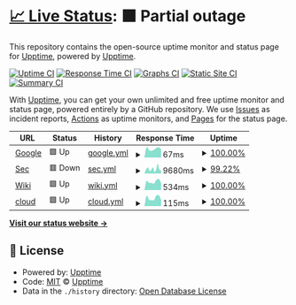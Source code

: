 # [📈 Live Status](https://demo.upptime.js.org): <!--live status--> **🟧 Partial outage**

This repository contains the open-source uptime monitor and status page for [Upptime](https://upptime.js.org), powered by [Upptime](https://github.com/upptime/upptime).

[![Uptime CI](https://github.com/ovrap3x/upptime/workflows/Uptime%20CI/badge.svg)](https://github.com/ovrap3x/upptime/actions?query=workflow%3A%22Uptime+CI%22)
[![Response Time CI](https://github.com/ovrap3x/upptime/workflows/Response%20Time%20CI/badge.svg)](https://github.com/ovrap3x/upptime/actions?query=workflow%3A%22Response+Time+CI%22)
[![Graphs CI](https://github.com/ovrap3x/upptime/workflows/Graphs%20CI/badge.svg)](https://github.com/ovrap3x/upptime/actions?query=workflow%3A%22Graphs+CI%22)
[![Static Site CI](https://github.com/ovrap3x/upptime/workflows/Static%20Site%20CI/badge.svg)](https://github.com/ovrap3x/upptime/actions?query=workflow%3A%22Static+Site+CI%22)
[![Summary CI](https://github.com/ovrap3x/upptime/workflows/Summary%20CI/badge.svg)](https://github.com/ovrap3x/upptime/actions?query=workflow%3A%22Summary+CI%22)

With [Upptime](https://upptime.js.org), you can get your own unlimited and free uptime monitor and status page, powered entirely by a GitHub repository. We use [Issues](https://github.com/upptime/upptime/issues) as incident reports, [Actions](https://github.com/ovrap3x/upptime/actions) as uptime monitors, and [Pages](https://demo.upptime.js.org) for the status page.

<!--start: status pages-->
<!-- This summary is generated by Upptime (https://github.com/upptime/upptime) -->
<!-- Do not edit this manually, your changes will be overwritten -->
<!-- prettier-ignore -->
| URL | Status | History | Response Time | Uptime |
| --- | ------ | ------- | ------------- | ------ |
| <img alt="" src="https://favicons.githubusercontent.com/www.google.com" height="13"> [Google](https://www.google.com) | 🟩 Up | [google.yml](https://github.com/OvrAp3x/upptime/commits/HEAD/history/google.yml) | <details><summary><img alt="Response time graph" src="./graphs/google/response-time-week.png" height="20"> 67ms</summary><br><a href="https://status.wehasinter.net/history/google"><img alt="Response time 95" src="https://img.shields.io/endpoint?url=https%3A%2F%2Fraw.githubusercontent.com%2FOvrAp3x%2Fupptime%2FHEAD%2Fapi%2Fgoogle%2Fresponse-time.json"></a><br><a href="https://status.wehasinter.net/history/google"><img alt="24-hour response time 71" src="https://img.shields.io/endpoint?url=https%3A%2F%2Fraw.githubusercontent.com%2FOvrAp3x%2Fupptime%2FHEAD%2Fapi%2Fgoogle%2Fresponse-time-day.json"></a><br><a href="https://status.wehasinter.net/history/google"><img alt="7-day response time 67" src="https://img.shields.io/endpoint?url=https%3A%2F%2Fraw.githubusercontent.com%2FOvrAp3x%2Fupptime%2FHEAD%2Fapi%2Fgoogle%2Fresponse-time-week.json"></a><br><a href="https://status.wehasinter.net/history/google"><img alt="30-day response time 84" src="https://img.shields.io/endpoint?url=https%3A%2F%2Fraw.githubusercontent.com%2FOvrAp3x%2Fupptime%2FHEAD%2Fapi%2Fgoogle%2Fresponse-time-month.json"></a><br><a href="https://status.wehasinter.net/history/google"><img alt="1-year response time 95" src="https://img.shields.io/endpoint?url=https%3A%2F%2Fraw.githubusercontent.com%2FOvrAp3x%2Fupptime%2FHEAD%2Fapi%2Fgoogle%2Fresponse-time-year.json"></a></details> | <details><summary><a href="https://status.wehasinter.net/history/google">100.00%</a></summary><a href="https://status.wehasinter.net/history/google"><img alt="All-time uptime 100.00%" src="https://img.shields.io/endpoint?url=https%3A%2F%2Fraw.githubusercontent.com%2FOvrAp3x%2Fupptime%2FHEAD%2Fapi%2Fgoogle%2Fuptime.json"></a><br><a href="https://status.wehasinter.net/history/google"><img alt="24-hour uptime 100.00%" src="https://img.shields.io/endpoint?url=https%3A%2F%2Fraw.githubusercontent.com%2FOvrAp3x%2Fupptime%2FHEAD%2Fapi%2Fgoogle%2Fuptime-day.json"></a><br><a href="https://status.wehasinter.net/history/google"><img alt="7-day uptime 100.00%" src="https://img.shields.io/endpoint?url=https%3A%2F%2Fraw.githubusercontent.com%2FOvrAp3x%2Fupptime%2FHEAD%2Fapi%2Fgoogle%2Fuptime-week.json"></a><br><a href="https://status.wehasinter.net/history/google"><img alt="30-day uptime 100.00%" src="https://img.shields.io/endpoint?url=https%3A%2F%2Fraw.githubusercontent.com%2FOvrAp3x%2Fupptime%2FHEAD%2Fapi%2Fgoogle%2Fuptime-month.json"></a><br><a href="https://status.wehasinter.net/history/google"><img alt="1-year uptime 100.00%" src="https://img.shields.io/endpoint?url=https%3A%2F%2Fraw.githubusercontent.com%2FOvrAp3x%2Fupptime%2FHEAD%2Fapi%2Fgoogle%2Fuptime-year.json"></a></details>
| <img alt="" src="https://favicons.githubusercontent.com/sec.wehasinter.net" height="13"> [Sec](https://sec.wehasinter.net) | 🟥 Down | [sec.yml](https://github.com/OvrAp3x/upptime/commits/HEAD/history/sec.yml) | <details><summary><img alt="Response time graph" src="./graphs/sec/response-time-week.png" height="20"> 9680ms</summary><br><a href="https://status.wehasinter.net/history/sec"><img alt="Response time 7808" src="https://img.shields.io/endpoint?url=https%3A%2F%2Fraw.githubusercontent.com%2FOvrAp3x%2Fupptime%2FHEAD%2Fapi%2Fsec%2Fresponse-time.json"></a><br><a href="https://status.wehasinter.net/history/sec"><img alt="24-hour response time 9728" src="https://img.shields.io/endpoint?url=https%3A%2F%2Fraw.githubusercontent.com%2FOvrAp3x%2Fupptime%2FHEAD%2Fapi%2Fsec%2Fresponse-time-day.json"></a><br><a href="https://status.wehasinter.net/history/sec"><img alt="7-day response time 9680" src="https://img.shields.io/endpoint?url=https%3A%2F%2Fraw.githubusercontent.com%2FOvrAp3x%2Fupptime%2FHEAD%2Fapi%2Fsec%2Fresponse-time-week.json"></a><br><a href="https://status.wehasinter.net/history/sec"><img alt="30-day response time 7124" src="https://img.shields.io/endpoint?url=https%3A%2F%2Fraw.githubusercontent.com%2FOvrAp3x%2Fupptime%2FHEAD%2Fapi%2Fsec%2Fresponse-time-month.json"></a><br><a href="https://status.wehasinter.net/history/sec"><img alt="1-year response time 7808" src="https://img.shields.io/endpoint?url=https%3A%2F%2Fraw.githubusercontent.com%2FOvrAp3x%2Fupptime%2FHEAD%2Fapi%2Fsec%2Fresponse-time-year.json"></a></details> | <details><summary><a href="https://status.wehasinter.net/history/sec">99.22%</a></summary><a href="https://status.wehasinter.net/history/sec"><img alt="All-time uptime 94.01%" src="https://img.shields.io/endpoint?url=https%3A%2F%2Fraw.githubusercontent.com%2FOvrAp3x%2Fupptime%2FHEAD%2Fapi%2Fsec%2Fuptime.json"></a><br><a href="https://status.wehasinter.net/history/sec"><img alt="24-hour uptime 100.00%" src="https://img.shields.io/endpoint?url=https%3A%2F%2Fraw.githubusercontent.com%2FOvrAp3x%2Fupptime%2FHEAD%2Fapi%2Fsec%2Fuptime-day.json"></a><br><a href="https://status.wehasinter.net/history/sec"><img alt="7-day uptime 99.22%" src="https://img.shields.io/endpoint?url=https%3A%2F%2Fraw.githubusercontent.com%2FOvrAp3x%2Fupptime%2FHEAD%2Fapi%2Fsec%2Fuptime-week.json"></a><br><a href="https://status.wehasinter.net/history/sec"><img alt="30-day uptime 99.06%" src="https://img.shields.io/endpoint?url=https%3A%2F%2Fraw.githubusercontent.com%2FOvrAp3x%2Fupptime%2FHEAD%2Fapi%2Fsec%2Fuptime-month.json"></a><br><a href="https://status.wehasinter.net/history/sec"><img alt="1-year uptime 94.01%" src="https://img.shields.io/endpoint?url=https%3A%2F%2Fraw.githubusercontent.com%2FOvrAp3x%2Fupptime%2FHEAD%2Fapi%2Fsec%2Fuptime-year.json"></a></details>
| <img alt="" src="https://favicons.githubusercontent.com/wiki.wehasinter.net" height="13"> [Wiki](https://wiki.wehasinter.net) | 🟩 Up | [wiki.yml](https://github.com/OvrAp3x/upptime/commits/HEAD/history/wiki.yml) | <details><summary><img alt="Response time graph" src="./graphs/wiki/response-time-week.png" height="20"> 534ms</summary><br><a href="https://status.wehasinter.net/history/wiki"><img alt="Response time 522" src="https://img.shields.io/endpoint?url=https%3A%2F%2Fraw.githubusercontent.com%2FOvrAp3x%2Fupptime%2FHEAD%2Fapi%2Fwiki%2Fresponse-time.json"></a><br><a href="https://status.wehasinter.net/history/wiki"><img alt="24-hour response time 704" src="https://img.shields.io/endpoint?url=https%3A%2F%2Fraw.githubusercontent.com%2FOvrAp3x%2Fupptime%2FHEAD%2Fapi%2Fwiki%2Fresponse-time-day.json"></a><br><a href="https://status.wehasinter.net/history/wiki"><img alt="7-day response time 534" src="https://img.shields.io/endpoint?url=https%3A%2F%2Fraw.githubusercontent.com%2FOvrAp3x%2Fupptime%2FHEAD%2Fapi%2Fwiki%2Fresponse-time-week.json"></a><br><a href="https://status.wehasinter.net/history/wiki"><img alt="30-day response time 513" src="https://img.shields.io/endpoint?url=https%3A%2F%2Fraw.githubusercontent.com%2FOvrAp3x%2Fupptime%2FHEAD%2Fapi%2Fwiki%2Fresponse-time-month.json"></a><br><a href="https://status.wehasinter.net/history/wiki"><img alt="1-year response time 522" src="https://img.shields.io/endpoint?url=https%3A%2F%2Fraw.githubusercontent.com%2FOvrAp3x%2Fupptime%2FHEAD%2Fapi%2Fwiki%2Fresponse-time-year.json"></a></details> | <details><summary><a href="https://status.wehasinter.net/history/wiki">100.00%</a></summary><a href="https://status.wehasinter.net/history/wiki"><img alt="All-time uptime 99.47%" src="https://img.shields.io/endpoint?url=https%3A%2F%2Fraw.githubusercontent.com%2FOvrAp3x%2Fupptime%2FHEAD%2Fapi%2Fwiki%2Fuptime.json"></a><br><a href="https://status.wehasinter.net/history/wiki"><img alt="24-hour uptime 100.00%" src="https://img.shields.io/endpoint?url=https%3A%2F%2Fraw.githubusercontent.com%2FOvrAp3x%2Fupptime%2FHEAD%2Fapi%2Fwiki%2Fuptime-day.json"></a><br><a href="https://status.wehasinter.net/history/wiki"><img alt="7-day uptime 100.00%" src="https://img.shields.io/endpoint?url=https%3A%2F%2Fraw.githubusercontent.com%2FOvrAp3x%2Fupptime%2FHEAD%2Fapi%2Fwiki%2Fuptime-week.json"></a><br><a href="https://status.wehasinter.net/history/wiki"><img alt="30-day uptime 100.00%" src="https://img.shields.io/endpoint?url=https%3A%2F%2Fraw.githubusercontent.com%2FOvrAp3x%2Fupptime%2FHEAD%2Fapi%2Fwiki%2Fuptime-month.json"></a><br><a href="https://status.wehasinter.net/history/wiki"><img alt="1-year uptime 99.47%" src="https://img.shields.io/endpoint?url=https%3A%2F%2Fraw.githubusercontent.com%2FOvrAp3x%2Fupptime%2FHEAD%2Fapi%2Fwiki%2Fuptime-year.json"></a></details>
| <img alt="" src="https://favicons.githubusercontent.com/null" height="13"> [cloud](5.196.67.228) | 🟩 Up | [cloud.yml](https://github.com/OvrAp3x/upptime/commits/HEAD/history/cloud.yml) | <details><summary><img alt="Response time graph" src="./graphs/cloud/response-time-week.png" height="20"> 115ms</summary><br><a href="https://status.wehasinter.net/history/cloud"><img alt="Response time 111" src="https://img.shields.io/endpoint?url=https%3A%2F%2Fraw.githubusercontent.com%2FOvrAp3x%2Fupptime%2FHEAD%2Fapi%2Fcloud%2Fresponse-time.json"></a><br><a href="https://status.wehasinter.net/history/cloud"><img alt="24-hour response time 154" src="https://img.shields.io/endpoint?url=https%3A%2F%2Fraw.githubusercontent.com%2FOvrAp3x%2Fupptime%2FHEAD%2Fapi%2Fcloud%2Fresponse-time-day.json"></a><br><a href="https://status.wehasinter.net/history/cloud"><img alt="7-day response time 115" src="https://img.shields.io/endpoint?url=https%3A%2F%2Fraw.githubusercontent.com%2FOvrAp3x%2Fupptime%2FHEAD%2Fapi%2Fcloud%2Fresponse-time-week.json"></a><br><a href="https://status.wehasinter.net/history/cloud"><img alt="30-day response time 114" src="https://img.shields.io/endpoint?url=https%3A%2F%2Fraw.githubusercontent.com%2FOvrAp3x%2Fupptime%2FHEAD%2Fapi%2Fcloud%2Fresponse-time-month.json"></a><br><a href="https://status.wehasinter.net/history/cloud"><img alt="1-year response time 111" src="https://img.shields.io/endpoint?url=https%3A%2F%2Fraw.githubusercontent.com%2FOvrAp3x%2Fupptime%2FHEAD%2Fapi%2Fcloud%2Fresponse-time-year.json"></a></details> | <details><summary><a href="https://status.wehasinter.net/history/cloud">100.00%</a></summary><a href="https://status.wehasinter.net/history/cloud"><img alt="All-time uptime 100.00%" src="https://img.shields.io/endpoint?url=https%3A%2F%2Fraw.githubusercontent.com%2FOvrAp3x%2Fupptime%2FHEAD%2Fapi%2Fcloud%2Fuptime.json"></a><br><a href="https://status.wehasinter.net/history/cloud"><img alt="24-hour uptime 100.00%" src="https://img.shields.io/endpoint?url=https%3A%2F%2Fraw.githubusercontent.com%2FOvrAp3x%2Fupptime%2FHEAD%2Fapi%2Fcloud%2Fuptime-day.json"></a><br><a href="https://status.wehasinter.net/history/cloud"><img alt="7-day uptime 100.00%" src="https://img.shields.io/endpoint?url=https%3A%2F%2Fraw.githubusercontent.com%2FOvrAp3x%2Fupptime%2FHEAD%2Fapi%2Fcloud%2Fuptime-week.json"></a><br><a href="https://status.wehasinter.net/history/cloud"><img alt="30-day uptime 100.00%" src="https://img.shields.io/endpoint?url=https%3A%2F%2Fraw.githubusercontent.com%2FOvrAp3x%2Fupptime%2FHEAD%2Fapi%2Fcloud%2Fuptime-month.json"></a><br><a href="https://status.wehasinter.net/history/cloud"><img alt="1-year uptime 100.00%" src="https://img.shields.io/endpoint?url=https%3A%2F%2Fraw.githubusercontent.com%2FOvrAp3x%2Fupptime%2FHEAD%2Fapi%2Fcloud%2Fuptime-year.json"></a></details>

<!--end: status pages-->

[**Visit our status website →**](https://demo.upptime.js.org)

## 📄 License

- Powered by: [Upptime](https://github.com/upptime/upptime)
- Code: [MIT](./LICENSE) © [Upptime](https://upptime.js.org)
- Data in the `./history` directory: [Open Database License](https://opendatacommons.org/licenses/odbl/1-0/)
